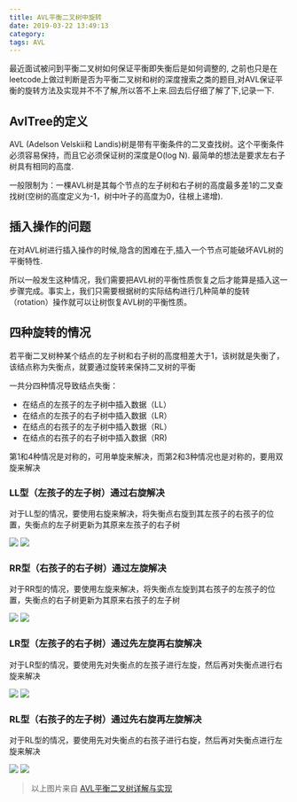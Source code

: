 ```yaml
---
title: AVL平衡二叉树中旋转
date: 2019-03-22 13:49:13
category:
tags: AVL
---
```

最近面试被问到平衡二叉树如何保证平衡即失衡后是如何调整的, 之前也只是在leetcode上做过判断是否为平衡二叉树和树的深度搜索之类的题目,对AVL保证平衡的旋转方法及实现并不不了解,所以答不上来.回去后仔细了解了下,记录一下.

<!--more-->

## AvlTree的定义
AVL (Adelson Velskii和 Landis)树是带有平衡条件的二叉查找树。这个平衡条件必须容易保持，而且它必须保证树的深度是O(log N). 最简单的想法是要求左右子树具有相同的高度.

一般限制为：一棵AVL树是其每个节点的左子树和右子树的高度最多差1的二叉查找树(空树的高度定义为-1，树中叶子的高度为0，往根上递增).

## 插入操作的问题
在对AVL树进行插入操作的时候,隐含的困难在于,插入一个节点可能破坏AVL树的平衡特性.

所以一般发生这种情况，我们需要把AVL树的平衡性质恢复之后才能算是插入这一步骤完成。事实上，我们只需要根据树的实际结构进行几种简单的旋转（rotation）操作就可以让树恢复AVL树的平衡性质。

## 四种旋转的情况
若平衡二叉树种某个结点的左子树和右子树的高度相差大于1，该树就是失衡了，该结点称为失衡点，就要通过旋转来保持二叉树的平衡

一共分四种情况导致结点失衡：
- 在结点的左孩子的左子树中插入数据（LL）
- 在结点的左孩子的右子树中插入数据（LR）
- 在结点的右孩子的左子树中插入数据（RL）
- 在结点的右孩子的右子树中插入数据（RR)

第1和4种情况是对称的，可用单旋来解决，而第2和3种情况也是对称的，要用双旋来解决

### LL型（左孩子的左子树）通过右旋解决
对于LL型的情况，要使用右旋来解决，将失衡点右旋到其左孩子的右孩子的位置，失衡点的左子树更新为其原来左孩子的右子树

![](https://wx2.sinaimg.cn/large/b09f1c9dly1g1bkynzhsgj20dw051jrj.jpg)
![](https://ws2.sinaimg.cn/large/b09f1c9dly1g1bl1qxnv3j20m806w0t1.jpg)

### RR型（右孩子的右子树）通过左旋解决
对于RR型的情况，要使用左旋来解决，将失衡点左旋到其右孩子的左孩子的位置，失衡点的右子树更新为其原来右孩子的左子树

![](https://ws1.sinaimg.cn/large/b09f1c9dly1g1bl2a76tgj20dw055mxc.jpg)
![](https://wx1.sinaimg.cn/large/b09f1c9dly1g1bl2m1vxtj20m807r0t1.jpg)

### LR型（左孩子的右子树）通过先左旋再右旋解决
对于LR型的情况，要使用先对失衡点的左孩子进行左旋，然后再对失衡点进行右旋来解决

![](https://ws1.sinaimg.cn/large/b09f1c9dly1g1bl36bhifj20f704fabj.jpg)
![](https://wx3.sinaimg.cn/large/b09f1c9dly1g1bl3eseehj20m806owez.jpg)

### RL型（右孩子的左子树）通过先右旋再左旋解决
对于RL型的情况，要使用先对失衡点的右孩子进行右旋，然后再对失衡点进行左旋来解决

![](https://wx2.sinaimg.cn/large/b09f1c9dly1g1bl3t68fhj20fm04tq4j.jpg)
![](https://wx1.sinaimg.cn/large/b09f1c9dly1g1bl3yeruzj20m806fmxo.jpg)

> 以上图片来自 [AVL平衡二叉树详解与实现](https://segmentfault.com/a/1190000006123188#articleHeader6)